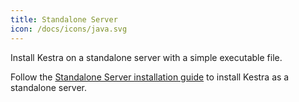 ```yaml
---
title: Standalone Server
icon: /docs/icons/java.svg
---
```


Install Kestra on a standalone server with a simple executable file.

Follow the [Standalone Server installation guide](../10.administrator-guide/02.deployment/03.manual.md) to install Kestra as a standalone server.
